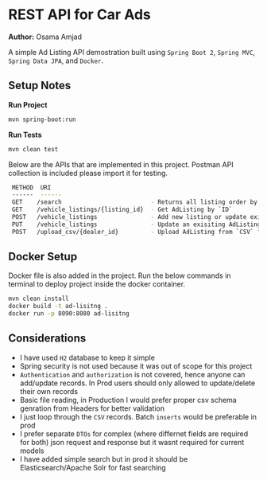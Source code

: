 # REST API for Car Ads

 **Author:** Osama Amjad 
 
 A simple Ad Listing API demostration built using `Spring Boot 2`, `Spring MVC`, `Spring Data JPA`, and `Docker`.
 
## Setup Notes

**Run Project**
```sh
mvn spring-boot:run
``` 
**Run Tests**
```sh
mvn clean test
```

 Below are the APIs that are implemented in this project. Postman API collection is included please import it for testing.
```sh
 METHOD  URI 
 ------  ------ 
 GET    /search							- Returns all listing order by posting time. Optional request params `make`, `model`, `year`, `color`
 GET	/vehicle_listings/{listing_id}	- Get AdListing by `ID`
 POST   /vehicle_listings       		- Add new listing or update exisiting if there is same `Code` from same `Dealer`
 PUT    /vehicle_listings   			- Update an exisiting AdListing
 POST 	/upload_csv/{dealer_id} 		- Upload AdListing from `CSV` file 
```
 
## Docker Setup
Docker file is also added in the project. Run the below commands in terminal to deploy project inside the docker container.
 ```sh
 mvn clean install
 docker build -t ad-lisitng .
 docker run -p 8090:8080 ad-lisitng
 ```
 
## Considerations
- I have used `H2` database to keep it simple
- Spring security is not used because it was out of scope for this project
- `Authentication` and `authorization` is not covered, hence anyone can add/update records. In Prod users should only allowed to update/delete their own records
- Basic file reading, in Production I would prefer proper csv schema genration from Headers for better validation
- I just loop through the `CSV` records. Batch `inserts` would be preferable in prod
- I prefer separate `DTOs` for complex (where differnet fields are required for both) json request and response but it wasnt required for current models
- I have added simple search but in prod it should be Elasticsearch/Apache Solr for fast searching
